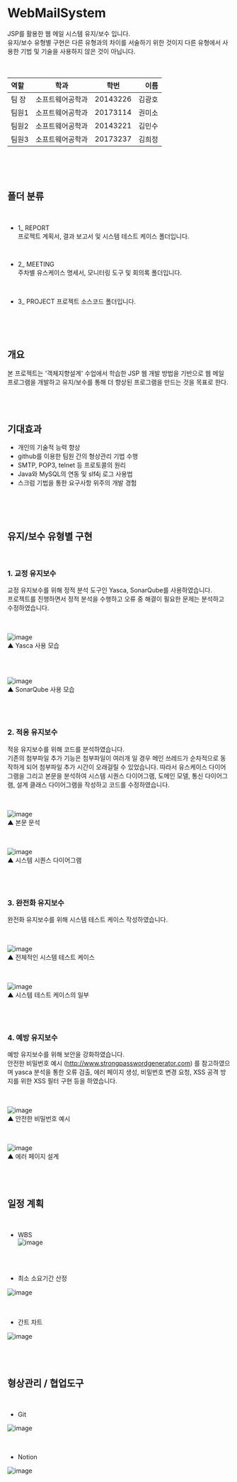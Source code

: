 # WebMailSystem
JSP를 활용한 웹 메일 시스템 유지/보수 입니다.  
유지/보수 유형별 구현은 다른 유형과의 차이를 서술하기 위한 것이지 다른 유형에서 사용한 기법 및 기술을 사용하지 않은 것이 아닙니다.  
<br>
<br>


| 역할 | 학과 | 학번 | 이름 |
| :- | - | :-: | -: |
| 팀 장 | 소프트웨어공학과 | 20143226 | 김광호 |
| 팀원1 | 소프트웨어공학과 | 20173114 | 권미소 |
| 팀원2 | 소프트웨어공학과 | 20143221 | 김민수 |
| 팀원3 | 소프트웨어공학과 | 20173237 | 김희정 |
<br>
<br>
<br>

## 폴더 분류
<br>

- 1_ REPORT   
 프로젝트 계획서, 결과 보고서 및 시스템 테스트 케이스 폴더입니다.
 <br>
 
- 2_ MEETING  
 주차별 유스케이스 명세서, 모니터링 도구 및 회의록 폴더입니다.
 <br>
 
- 3_ PROJECT
 프로젝트 소스코드 폴더입니다.
 <br>
 <br>
 <br>
 
## 개요
본 프로젝트는 '객체지향설계' 수업에서 학습한 JSP 웹 개발 방법을 기반으로 웹 메일 프로그램을 개발하고 유지/보수를 통해 더 향상된 프로그램을 만드는 것을 목표로 한다.  
<br>
<br>
<br>


## 기대효과

- 개인의 기술적 능력 향상
- github를 이용한 팀원 간의 형상관리 기법 수행
- SMTP, POP3, telnet 등 프로토콜의 원리
- Java와 MySQL의 연동 및 slf4j 로그 사용법
- 스크럼 기법을 통한 요구사항 위주의 개발 경험
<br>
<br>
<br>


## 유지/보수 유형별 구현
<br>


###  1. 교정 유지보수  
교정 유지보수를 위해 정적 분석 도구인 Yasca, SonarQube를 사용하였습니다.  
프로젝트를 진행하면서 정적 분석을 수행하고 오류 중 해결이 필요한 문제는 분석하고 수정하였습니다.  
<br>
<br>



![image](https://user-images.githubusercontent.com/48707324/99666621-8e006a00-2aae-11eb-825e-2590a14728ee.png)  
▲ Yasca 사용 모습
 
<br>
<br>



![image](https://user-images.githubusercontent.com/48707324/99666662-9ce71c80-2aae-11eb-80fc-1d46159e1665.png)  
▲ SonarQube 사용 모습   
<br>
<br>
<br>



###  2. 적응 유지보수  
적응 유지보수를 위해 코드를 분석하였습니다.  
기존의 첨부파일 추가 기능은 첨부파일이 여러개 일 경우 메인 쓰레드가 순차적으로 동작하게 되어 첨부파일 추가 시간이 오래걸릴 수 있었습니다.
따라서 유스케이스 다이어그램을 그리고 본문을 분석하여 시스템 시퀀스 다이어그램, 도메인 모델, 통신 다이어그램, 설계 클래스 다이어그램을 작성하고 코드를 수정하였습니다.  
<br>
<br>



![image](https://user-images.githubusercontent.com/48707324/99668330-eb95b600-2ab0-11eb-9091-a93ea9b3abe6.png)  
▲ 본문 문석  
<br>
<br>



![image](https://user-images.githubusercontent.com/48707324/99668420-0d8f3880-2ab1-11eb-97d8-40c6e6b26816.png)  
▲ 시스템 시퀀스 다이어그램   
<br>
<br>
<br>



###  3. 완전화 유지보수  
완전화 유지보수를 위해 시스템 테스트 케이스 작성하였습니다.  
<br>
<br>



![image](https://user-images.githubusercontent.com/48707324/99669412-5c899d80-2ab2-11eb-97de-c5e6b394426c.png)  
▲ 전체적인 시스템 테스트 케이스    
<br>
<br>



![image](https://user-images.githubusercontent.com/48707324/99669522-893db500-2ab2-11eb-8ee3-f8bf8de54e17.png)  
▲ 시스템 테스트 케이스의 일부  
<br>
<br>
<br>



###  4. 예방 유지보수  
예방 유지보수를 위해 보안을 강화하였습니다.  
안전한 비밀번호 예시 (http://www.strongpasswordgenerator.com) 를 참고하였으며 yasca 분석을 통한 오류 검출, 에러 페이지 생성, 비밀번호 변경 요청, XSS 공격 방지를 위한 XSS 필터 구현 등을 하였습니다.  
<br>
<br>



![image](https://user-images.githubusercontent.com/48707324/99670543-0ddd0300-2ab4-11eb-9bb7-ed66ffdb7de2.png)  
▲ 안전한 비밀번호 예시    
<br>
<br>



![image](https://user-images.githubusercontent.com/48707324/99670788-6b714f80-2ab4-11eb-9cd5-f78b9d47cf84.png)  
▲ 에러 페이지 설계   
<br>
<br>
<br>



## 일정 계획  
<br>


- WBS  
![image](https://user-images.githubusercontent.com/48707324/99670921-a1163880-2ab4-11eb-9afc-c99704cf647b.png)    
<br>
<br>


- 최소 소요기간 산정  

![image](https://user-images.githubusercontent.com/48707324/99670954-ad01fa80-2ab4-11eb-8a54-878d02ff816a.png)    
<br>
<br>


- 간트 차트  

![image](https://user-images.githubusercontent.com/48707324/99670984-b8edbc80-2ab4-11eb-9f92-18cbba2990a7.png)  
<br>
<br>
<br>



## 형상관리 / 협업도구  
<br>

- Git  

![image](https://user-images.githubusercontent.com/48707324/99671106-eaff1e80-2ab4-11eb-8b16-d23115e4af94.png)    
<br>
<br>


- Notion  

![image](https://user-images.githubusercontent.com/48707324/99671198-0b2edd80-2ab5-11eb-9910-202e8b43bd14.png)   
